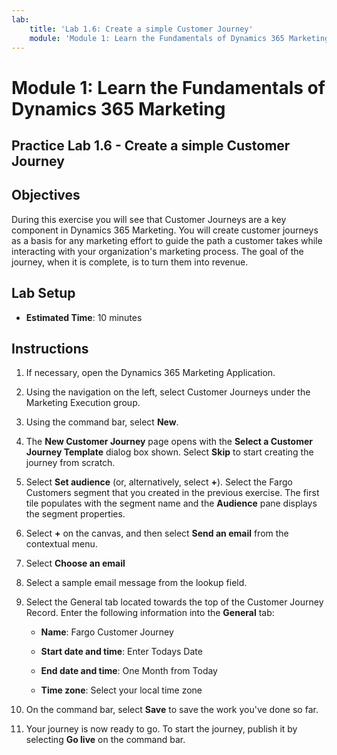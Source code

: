 ```yaml
---
lab:
    title: 'Lab 1.6: Create a simple Customer Journey'
    module: 'Module 1: Learn the Fundamentals of Dynamics 365 Marketing'
---
```


Module 1: Learn the Fundamentals of Dynamics 365 Marketing
========================

## Practice Lab 1.6 - Create a simple Customer Journey

## Objectives

During this exercise you will see that Customer Journeys are a key component in Dynamics 365 Marketing. You will create customer journeys as a basis for any marketing effort to guide the path a customer takes while interacting with your organization's marketing process. The goal of the journey, when it is complete, is to turn them into revenue.

## Lab Setup

  - **Estimated Time**: 10 minutes

## Instructions

1. If necessary, open the Dynamics 365 Marketing Application. 

2. Using the navigation on the left, select Customer Journeys under the Marketing Execution group.

3. Using the command bar, select **New**.

4. The **New Customer Journey** page opens with the **Select a Customer Journey Template** dialog box shown. Select **Skip** to start creating the journey from scratch.

5. Select **Set audience** (or, alternatively, select **+**). Select the Fargo Customers segment that you created in the previous exercise. The first tile populates with the segment name and the **Audience** pane displays the segment properties.

6. Select **+** on the canvas, and then select **Send an email** from the contextual menu.

7. Select **Choose an email**

8. Select a sample email message from the lookup field.

9. Select the General tab located towards the top of the Customer Journey Record. Enter the following information into the **General** tab:

	- **Name**: Fargo Customer Journey

	- **Start date and time**: Enter Todays Date

	- **End date and time**: One Month from Today

	- **Time zone**: Select your local time zone 

10. On the command bar, select **Save** to save the work you've done so far.

11. Your journey is now ready to go. To start the journey, publish it by selecting **Go live** on the command bar.
